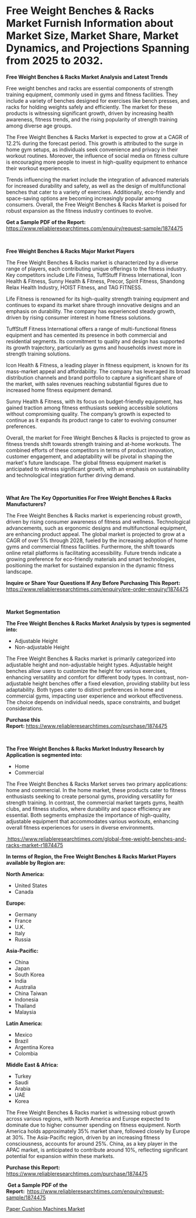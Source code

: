 <p><h1>Free Weight Benches & Racks Market Furnish Information about Market Size, Market Share, Market Dynamics, and Projections Spanning from 2025 to 2032.</h1></p><p><strong>Free Weight Benches & Racks Market Analysis and Latest Trends</strong></p>
<p><p>Free weight benches and racks are essential components of strength training equipment, commonly used in gyms and fitness facilities. They include a variety of benches designed for exercises like bench presses, and racks for holding weights safely and efficiently. The market for these products is witnessing significant growth, driven by increasing health awareness, fitness trends, and the rising popularity of strength training among diverse age groups.</p><p>The Free Weight Benches & Racks Market is expected to grow at a CAGR of 12.2% during the forecast period. This growth is attributed to the surge in home gym setups, as individuals seek convenience and privacy in their workout routines. Moreover, the influence of social media on fitness culture is encouraging more people to invest in high-quality equipment to enhance their workout experiences.</p><p>Trends influencing the market include the integration of advanced materials for increased durability and safety, as well as the design of multifunctional benches that cater to a variety of exercises. Additionally, eco-friendly and space-saving options are becoming increasingly popular among consumers. Overall, the Free Weight Benches & Racks Market is poised for robust expansion as the fitness industry continues to evolve.</p></p>
<p><strong>Get a Sample PDF of the Report:&nbsp;</strong> <a href="https://www.reliableresearchtimes.com/enquiry/request-sample/1874475?utm_campaign=2109&utm_medium=2&utm_source=Github&utm_content=ia&utm_term=28022025&utm_id=free-weight-benches-racks">https://www.reliableresearchtimes.com/enquiry/request-sample/1874475</a></p>
<p>&nbsp;</p>
<p><strong>Free Weight Benches & Racks Major Market Players</strong></p>
<p><p>The Free Weight Benches & Racks market is characterized by a diverse range of players, each contributing unique offerings to the fitness industry. Key competitors include Life Fitness, TuffStuff Fitness International, Icon Health & Fitness, Sunny Health & Fitness, Precor, Spirit Fitness, Shandong Relax Health Industry, HOIST Fitness, and TAG FITNESS.</p><p>Life Fitness is renowned for its high-quality strength training equipment and continues to expand its market share through innovative designs and an emphasis on durability. The company has experienced steady growth, driven by rising consumer interest in home fitness solutions.</p><p>TuffStuff Fitness International offers a range of multi-functional fitness equipment and has cemented its presence in both commercial and residential segments. Its commitment to quality and design has supported its growth trajectory, particularly as gyms and households invest more in strength training solutions.</p><p>Icon Health & Fitness, a leading player in fitness equipment, is known for its mass-market appeal and affordability. The company has leveraged its broad distribution channels and brand portfolio to capture a significant share of the market, with sales revenues reaching substantial figures due to increased home fitness equipment demand.</p><p>Sunny Health & Fitness, with its focus on budget-friendly equipment, has gained traction among fitness enthusiasts seeking accessible solutions without compromising quality. The company’s growth is expected to continue as it expands its product range to cater to evolving consumer preferences.</p><p>Overall, the market for Free Weight Benches & Racks is projected to grow as fitness trends shift towards strength training and at-home workouts. The combined efforts of these competitors in terms of product innovation, customer engagement, and adaptability will be pivotal in shaping the market's future landscape. The global fitness equipment market is anticipated to witness significant growth, with an emphasis on sustainability and technological integration further driving demand.</p></p>
<p>&nbsp;</p>
<p><strong>What Are The Key Opportunities For Free Weight Benches & Racks Manufacturers?</strong></p>
<p><p>The Free Weight Benches & Racks market is experiencing robust growth, driven by rising consumer awareness of fitness and wellness. Technological advancements, such as ergonomic designs and multifunctional equipment, are enhancing product appeal. The global market is projected to grow at a CAGR of over 5% through 2028, fueled by the increasing adoption of home gyms and commercial fitness facilities. Furthermore, the shift towards online retail platforms is facilitating accessibility. Future trends indicate a growing preference for eco-friendly materials and smart technologies, positioning the market for sustained expansion in the dynamic fitness landscape.</p></p>
<p><strong>Inquire or Share Your Questions If Any Before Purchasing This Report:</strong> <a href="https://www.reliableresearchtimes.com/enquiry/pre-order-enquiry/1874475?utm_campaign=2109&utm_medium=2&utm_source=Github&utm_content=ia&utm_term=28022025&utm_id=free-weight-benches-racks">https://www.reliableresearchtimes.com/enquiry/pre-order-enquiry/1874475</a></p>
<p>&nbsp;</p>
<p><strong>Market Segmentation</strong></p>
<p><strong>The Free Weight Benches & Racks Market Analysis by types is segmented into:</strong></p>
<p><ul><li>Adjustable Height</li><li>Non-adjustable Height</li></ul></p>
<p><p>The Free Weight Benches & Racks market is primarily categorized into adjustable height and non-adjustable height types. Adjustable height benches allow users to customize the height for various exercises, enhancing versatility and comfort for different body types. In contrast, non-adjustable height benches offer a fixed elevation, providing stability but less adaptability. Both types cater to distinct preferences in home and commercial gyms, impacting user experience and workout effectiveness. The choice depends on individual needs, space constraints, and budget considerations.</p></p>
<p><strong>Purchase this Report:&nbsp;</strong><a href="https://www.reliableresearchtimes.com/purchase/1874475?utm_campaign=2109&utm_medium=2&utm_source=Github&utm_content=ia&utm_term=28022025&utm_id=free-weight-benches-racks">https://www.reliableresearchtimes.com/purchase/1874475</a></p>
<p>&nbsp;</p>
<p><strong>The Free Weight Benches & Racks Market Industry Research by Application is segmented into:</strong></p>
<p><ul><li>Home</li><li>Commercial</li></ul></p>
<p><p>The Free Weight Benches & Racks Market serves two primary applications: home and commercial. In the home market, these products cater to fitness enthusiasts seeking to create personal gyms, providing versatility for strength training. In contrast, the commercial market targets gyms, health clubs, and fitness studios, where durability and space efficiency are essential. Both segments emphasize the importance of high-quality, adjustable equipment that accommodates various workouts, enhancing overall fitness experiences for users in diverse environments.</p></p>
<p><a href="https://www.reliableresearchtimes.com/global-free-weight-benches-and-racks-market-r1874475?utm_campaign=2109&utm_medium=2&utm_source=Github&utm_content=ia&utm_term=28022025&utm_id=free-weight-benches-racks">&nbsp;https://www.reliableresearchtimes.com/global-free-weight-benches-and-racks-market-r1874475</a></p>
<p><strong>In terms of Region, the Free Weight Benches & Racks Market Players available by Region are:</strong></p>
<p>
    <p> <strong> North America: </strong>
        <ul>
            <li>United States</li>
            <li>Canada</li>
        </ul>
        </p> 
    <p> <strong> Europe: </strong>
        <ul>
            <li>Germany</li>
            <li>France</li>
            <li>U.K.</li>
            <li>Italy</li>
            <li>Russia</li>
        </ul>
        </p> 
    <p> <strong> Asia-Pacific: </strong>
        <ul>
            <li>China</li>
            <li>Japan</li>
            <li>South Korea</li>
            <li>India</li>
            <li>Australia</li>
            <li>China Taiwan</li>
            <li>Indonesia</li>
            <li>Thailand</li>
            <li>Malaysia</li>
        </ul>
        </p> 
    <p> <strong> Latin America: </strong>
        <ul>
            <li>Mexico</li>
            <li>Brazil</li>
            <li>Argentina Korea</li>
            <li>Colombia</li>
        </ul>
        </p> 
    <p> <strong> Middle East & Africa: </strong>
        <ul>
            <li>Turkey</li>
            <li>Saudi</li>
            <li>Arabia</li>
            <li>UAE</li>
            <li>Korea</li>
        </ul>
    </p>
    </p>
<p><p>The Free Weight Benches & Racks market is witnessing robust growth across various regions, with North America and Europe expected to dominate due to higher consumer spending on fitness equipment. North America holds approximately 35% market share, followed closely by Europe at 30%. The Asia-Pacific region, driven by an increasing fitness consciousness, accounts for around 25%. China, as a key player in the APAC market, is anticipated to contribute around 10%, reflecting significant potential for expansion within these markets.</p></p>
<p><strong>Purchase this Report: </strong><a href="https://www.reliableresearchtimes.com/purchase/1874475?utm_campaign=2109&utm_medium=2&utm_source=Github&utm_content=ia&utm_term=28022025&utm_id=free-weight-benches-racks">https://www.reliableresearchtimes.com/purchase/1874475</a></p>
<p>&nbsp;<strong>Get a Sample PDF of the Report:&nbsp;&nbsp;</strong><a href="https://www.reliableresearchtimes.com/enquiry/request-sample/1874475?utm_campaign=2109&utm_medium=2&utm_source=Github&utm_content=ia&utm_term=28022025&utm_id=free-weight-benches-racks">https://www.reliableresearchtimes.com/enquiry/request-sample/1874475</a></p>
<p><strong></strong></p>
<p><p><a href="https://github.com/scaseiargas/Market-Research-Report-List-1/blob/main/paper-cushion-machines-market.md?utm_campaign=2109&utm_medium=2&utm_source=Github&utm_content=ia&utm_term=28022025&utm_id=free-weight-benches-racks">Paper Cushion Machines Market</a></p></p>